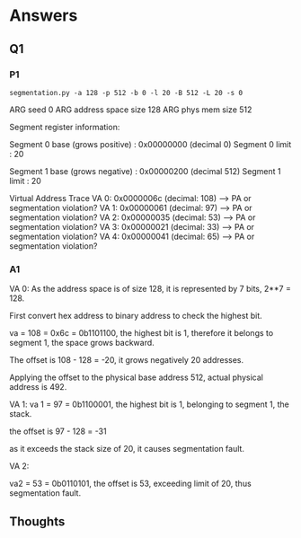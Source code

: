 # Answers
## Q1
### P1
`segmentation.py -a 128 -p 512 -b 0 -l 20 -B 512 -L 20 -s 0`

ARG seed 0
ARG address space size 128
ARG phys mem size 512

Segment register information:

Segment 0 base  (grows positive) : 0x00000000 (decimal 0)
Segment 0 limit                  : 20

Segment 1 base  (grows negative) : 0x00000200 (decimal 512)
Segment 1 limit                  : 20

Virtual Address Trace
VA  0: 0x0000006c (decimal:  108) --> PA or segmentation violation?
VA  1: 0x00000061 (decimal:   97) --> PA or segmentation violation?
VA  2: 0x00000035 (decimal:   53) --> PA or segmentation violation?
VA  3: 0x00000021 (decimal:   33) --> PA or segmentation violation?
VA  4: 0x00000041 (decimal:   65) --> PA or segmentation violation?

### A1
VA 0:
As the address space is of size 128, it is represented by 7 bits, 2**7 = 128.

First convert hex address to binary address to check the highest bit.

va = 108 = 0x6c = 0b1101100, the highest bit is 1, therefore it belongs to segment 1, the space grows backward.

The offset is 108 - 128 = -20, it grows negatively 20 addresses.

Applying the offset to the physical base address 512, actual physical address is 492.


VA 1:
va 1 = 97 = 0b1100001, the highest bit is 1, belonging to segment 1, the stack.

the offset is 97 - 128 = -31

as it exceeds the stack size of 20, it causes segmentation fault.

VA 2:

va2 = 53 = 0b0110101, the offset is 53, exceeding limit of 20, thus segmentation fault. 

## Thoughts

